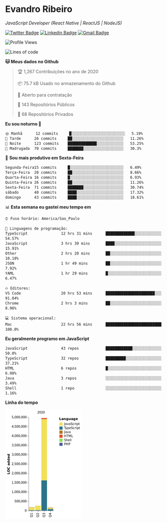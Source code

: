 # Evandro **Ribeiro**

*JavaScript Developer (React Native | ReactJS | NodeJS)*

[![Twitter Badge](https://img.shields.io/badge/-@ribeiroevandro-201B2D?style=flat-square&labelColor=201B2D&logo=twitter&logoColor=white&link=https://twitter.com/ribeiroevandro)](https://twitter.com/ribeiroevandro) 
[![Linkedin Badge](https://img.shields.io/badge/-Evandro%20Ribeiro-201B2D?style=flat-square&logo=Linkedin&logoColor=white&link=https://www.linkedin.com/in/ribeiroevandro)](https://www.linkedin.com/in/ribeiroevandro) 
[![Gmail Badge](https://img.shields.io/badge/-oi@ribeiroevandro.com.br-201B2D?style=flat-square&logo=Gmail&logoColor=white&link=mailto:oi@ribeiroevandro.com.br)](mailto:oi@ribeiroevandro.com.br)


<!--START_SECTION:waka-->
![Profile Views](http://img.shields.io/badge/Visualizac%C3%B5es%20do%20perfil-2-blue)

![Lines of code](https://img.shields.io/badge/Desde%20o%20Hello%20World%20eu%20escrevi-11.7%20million%20linhas%20de%20c%C3%B3digo-blue)

**🐱 Meus dados no Github** 

> 🏆 1,267 Contribuições no ano de 2020
 > 
> 📦 75.7 kB Usado no armazenamento do Github 
 > 
> 💼 Aberto para contratação
 > 
> 📜 143 Repositórios Públicos 
 > 
> 🔑 68 Repositórios Privados  
 > 
**Eu sou noturno 🦉** 

```text
🌞 Manhã      12 commits     █░░░░░░░░░░░░░░░░░░░░░░░░   5.19% 
🌆 Tarde      26 commits     ██░░░░░░░░░░░░░░░░░░░░░░░   11.26% 
🌃 Noite      123 commits    █████████████░░░░░░░░░░░░   53.25% 
🌙 Madrugada  70 commits     ███████░░░░░░░░░░░░░░░░░░   30.3%

```
📅 **Sou mais produtivo em Sexta-Feira** 

```text
Segunda-Feira15 commits     █░░░░░░░░░░░░░░░░░░░░░░░░   6.49% 
Terça-Feira  20 commits     ██░░░░░░░░░░░░░░░░░░░░░░░   8.66% 
Quarta-Feira 16 commits     █░░░░░░░░░░░░░░░░░░░░░░░░   6.93% 
Quinta-Feira 26 commits     ██░░░░░░░░░░░░░░░░░░░░░░░   11.26% 
Sexta-Feira  71 commits     ███████░░░░░░░░░░░░░░░░░░   30.74% 
sábado       40 commits     ████░░░░░░░░░░░░░░░░░░░░░   17.32% 
domingo      43 commits     ████░░░░░░░░░░░░░░░░░░░░░   18.61%

```


📊 **Esta semana eu gastei meu tempo em** 

```text
⌚︎ Fuso horário: America/Sao_Paulo

💬 Linguagens de programação: 
TypeScript               12 hrs 31 mins      █████████████░░░░░░░░░░░░   54.57% 
JavaScript               3 hrs 39 mins       ████░░░░░░░░░░░░░░░░░░░░░   15.91% 
Other                    2 hrs 20 mins       ██░░░░░░░░░░░░░░░░░░░░░░░   10.18% 
JSON                     1 hr 49 mins        ██░░░░░░░░░░░░░░░░░░░░░░░   7.92% 
YAML                     1 hr 29 mins        █░░░░░░░░░░░░░░░░░░░░░░░░   6.47%

🔥 Editores: 
VS Code                  20 hrs 53 mins      ██████████████████████░░░   91.04% 
Chrome                   2 hrs 3 mins        ██░░░░░░░░░░░░░░░░░░░░░░░   8.96%

💻 Sistema operacional: 
Mac                      22 hrs 56 mins      █████████████████████████   100.0%

```

**Eu geralmente programo em JavaScript** 

```text
JavaScript               43 repos            ████████████░░░░░░░░░░░░░   50.0% 
TypeScript               32 repos            █████████░░░░░░░░░░░░░░░░   37.21% 
HTML                     6 repos             █░░░░░░░░░░░░░░░░░░░░░░░░   6.98% 
Java                     3 repos             ░░░░░░░░░░░░░░░░░░░░░░░░░   3.49% 
Shell                    1 repo              ░░░░░░░░░░░░░░░░░░░░░░░░░   1.16%

```


**Linha do tempo**

![Chart not found](https://raw.githubusercontent.com/ribeiroevandro/ribeiroevandro/master/charts/bar_graph.png) 


<!--END_SECTION:waka-->
